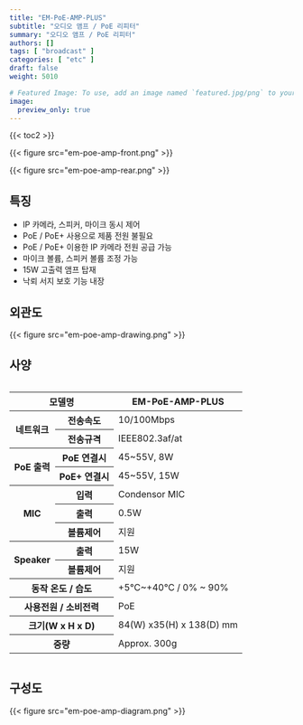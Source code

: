 ```yaml
---
title: "EM-PoE-AMP-PLUS"
subtitle: "오디오 앰프 / PoE 리피터"
summary: "오디오 앰프 / PoE 리피터"
authors: []
tags: [ "broadcast" ]
categories: [ "etc" ]
draft: false
weight: 5010

# Featured Image: To use, add an image named `featured.jpg/png` to your page's folder.
image:
  preview_only: true
---
```


{{< toc2 >}}

<div class="container">
<div class="row justify-content-center">
<div class="col-sm-6">

{{< figure src="em-poe-amp-front.png" >}}

</div>
<div class="col-sm-6">

{{< figure src="em-poe-amp-rear.png" >}}

</div>
</div>
</div>

<div class="container">
<div class="row justify-content-center">
<div class="col-sm-6 pl-0">

## 특징

- IP 카메라, 스피커, 마이크 동시 제어
- PoE / PoE+ 사용으로 제품 전원 불필요
- PoE / PoE+ 이용한 IP 카메라 전원 공급 가능
- 마이크 볼륨, 스피커 볼륨 조정 가능
- 15W 고출력 앰프 탑재
- 낙뢰 서지 보호 기능 내장

</div>
<div class="col-sm-6 pl-0">

## 외관도

{{< figure src="em-poe-amp-drawing.png" >}}

</div>
</div>
</div>

## 사양

<div style="overflow-x: auto">
<table class="spec">
<thead>
<tr>
<th colspan="2">모델명</th>
<th>EM-PoE-AMP-PLUS</th>
</tr>
</thead>
<tbody>
<tr>
<th rowspan="2">네트워크</th>
<th>전송속도</th>
<td>10/100Mbps</td>
</tr>
<tr>
<th>전송규격</th>
<td>IEEE802.3af/at</td>
</tr>
<tr>
<th rowspan="2">PoE 출력</th>
<th>PoE 연결시</th>
<td>45~55V, 8W</td>
</tr>
<tr>
<th>PoE+ 연결시</th>
<td>45~55V, 15W</td>
</tr>
<tr>
<th rowspan="3">MIC</th>
<th>입력</th>
<td>Condensor MIC</td>
</tr>
<tr>
<th>출력</th>
<td>0.5W</td>
</tr>
<tr>
<th>볼륨제어</th>
<td>지원</td>
</tr>
<tr>
<th rowspan="2">Speaker</th>
<th>출력</th>
<td>15W</td>
</tr>
<tr>
<th>볼륨제어</th>
<td>지원</td>
</tr>
<tr>
<th colspan="2">동작 온도 / 습도</th>
<td>+5℃~+40℃ / 0% ~ 90%</td>
</tr>
<tr>
<th colspan="2">사용전원 / 소비전력</th>
<td>PoE</td>
</tr>
<tr>
<th colspan="2">크기(W x H x D)</th>
<td>84(W) x35(H) x 138(D) mm</td>
</tr>
<tr>
<th colspan="2">중량</th>
<td>Approx. 300g</td>
</tr>
</tbody>
</table>
</div>

## 구성도

{{< figure src="em-poe-amp-diagram.png" >}}
